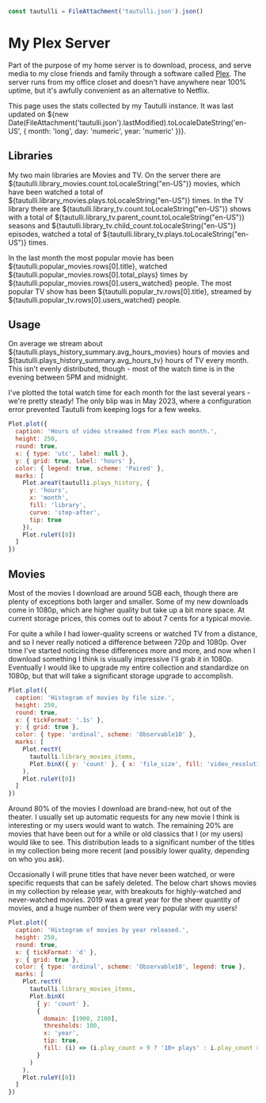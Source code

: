 ```js
const tautulli = FileAttachment('tautulli.json').json()
```

# My Plex Server

Part of the purpose of my home server is to download, process, and serve media to my close friends and family through a software called [Plex](https://plex.tv). The server runs from my office closet and doesn't have anywhere near 100% uptime, but it's awfully convenient as an alternative to Netflix.

This page uses the stats collected by my Tautulli instance. It was last updated on ${new Date(FileAttachment('tautulli.json').lastModified).toLocaleDateString('en-US', { month: 'long', day: 'numeric', year: 'numeric' })}.

## Libraries

My two main libraries are Movies and TV. On the server there are ${tautulli.library_movies.count.toLocaleString("en-US")} movies, which have been watched a total of ${tautulli.library_movies.plays.toLocaleString("en-US")} times. In the TV library there are ${tautulli.library_tv.count.toLocaleString("en-US")} shows with a total of ${tautulli.library_tv.parent_count.toLocaleString("en-US")} seasons and ${tautulli.library_tv.child_count.toLocaleString("en-US")} episodes, watched a total of ${tautulli.library_tv.plays.toLocaleString("en-US")} times.

In the last month the most popular movie has been ${tautulli.popular_movies.rows[0].title}, watched ${tautulli.popular_movies.rows[0].total_plays} times by ${tautulli.popular_movies.rows[0].users_watched} people. The most popular TV show has been ${tautulli.popular_tv.rows[0].title}, streamed by ${tautulli.popular_tv.rows[0].users_watched} people.

## Usage

On average we stream about ${tautulli.plays_history_summary.avg_hours_movies} hours of movies and ${tautulli.plays_history_summary.avg_hours_tv} hours of TV every month. This isn't evenly distributed, though - most of the watch time is in the evening between 5PM and midnight.

I've plotted the total watch time for each month for the last several years - we're pretty steady! The only blip was in May 2023, where a configuration error prevented Tautulli from keeping logs for a few weeks.

```js
Plot.plot({
  caption: 'Hours of video streamed from Plex each month.',
  height: 250,
  round: true,
  x: { type: 'utc', label: null },
  y: { grid: true, label: 'hours' },
  color: { legend: true, scheme: 'Paired' },
  marks: [
    Plot.areaY(tautulli.plays_history, {
      y: 'hours',
      x: 'month',
      fill: 'library',
      curve: 'step-after',
      tip: true
    }),
    Plot.ruleY([0])
  ]
})
```

## Movies

Most of the movies I download are around 5GB each, though there are plenty of exceptions both larger and smaller. Some of my new downloads come in 1080p, which are higher quality but take up a bit more space. At current storage prices, this comes out to about 7 cents for a typical movie.

For quite a while I had lower-quality screens or watched TV from a distance, and so I never really noticed a difference between 720p and 1080p. Over time I've started noticing these differences more and more, and now when I download something I think is visually impressive I'll grab it in 1080p. Eventually I would like to upgrade my entire collection and standardize on 1080p, but that will take a significant storage upgrade to accomplish.

```js
Plot.plot({
  caption: 'Histogram of movies by file size.',
  height: 250,
  round: true,
  x: { tickFormat: '.1s' },
  y: { grid: true },
  color: { type: 'ordinal', scheme: 'Observable10' },
  marks: [
    Plot.rectY(
      tautulli.library_movies_items,
      Plot.binX({ y: 'count' }, { x: 'file_size', fill: 'video_resolution', tip: true })
    ),
    Plot.ruleY([0])
  ]
})
```

Around 80% of the movies I download are brand-new, hot out of the theater. I usually set up automatic requests for any new movie I think is interesting or my users would want to watch. The remaining 20% are movies that have been out for a while or old classics that I (or my users) would like to see. This distribution leads to a significant number of the titles in my collection being more recent (and possibly lower quality, depending on who you ask).

Occasionally I will prune titles that have never been watched, or were specific requests that can be safely deleted. The below chart shows movies in my collection by release year, with breakouts for highly-watched and never-watched movies. 2019 was a great year for the sheer quantity of movies, and a huge number of them were very popular with my users!

```js
Plot.plot({
  caption: 'Histogram of movies by year released.',
  height: 250,
  round: true,
  x: { tickFormat: 'd' },
  y: { grid: true },
  color: { type: 'ordinal', scheme: 'Observable10', legend: true },
  marks: [
    Plot.rectY(
      tautulli.library_movies_items,
      Plot.binX(
        { y: 'count' },
        {
          domain: [1900, 2100],
          thresholds: 100,
          x: 'year',
          tip: true,
          fill: (i) => (i.play_count > 9 ? '10+ plays' : i.play_count > 0 ? '1-9 plays' : '0 plays')
        }
      )
    ),
    Plot.ruleY([0])
  ]
})
```
